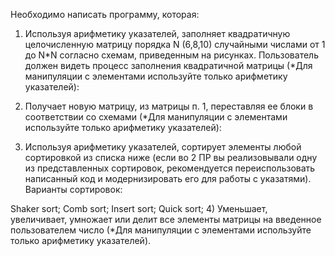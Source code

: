 Необходимо написать программу, которая:

1)    Используя арифметику указателей, заполняет квадратичную целочисленную матрицу порядка N (6,8,10) случайными числами от 1 до  N*N согласно схемам, приведенным на рисунках. Пользователь должен видеть процесс заполнения квадратичной матрицы (*Для манипуляции с элементами используйте только арифметику указателей):



2)    Получает новую матрицу, из матрицы п. 1, переставляя ее блоки в соответствии со схемами (*Для манипуляции с элементами используйте только арифметику указателей):



3)    Используя арифметику указателей, сортирует элементы любой сортировкой из списка ниже (если во 2 ПР вы реализовывали одну из представленных сортировок, рекомендуется переиспользовать написанный код и модернизировать его для работы с указатями). 
Варианты сортировок:

Shaker sort;
Comb sort;
Insert sort;
Quick sort;
4)    Уменьшает, увеличивает, умножает или делит все элементы матрицы на введенное пользователем число (*Для манипуляции с элементами используйте только арифметику указателей).
